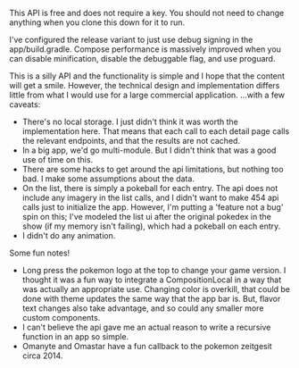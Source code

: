 This API is free and does not require a key. You should not need to change anything when you clone this down for it to run.

I've configured the release variant to just use debug signing in the app/build.gradle. 
Compose performance is massively improved when you can disable minification, disable the debuggable flag, and use proguard.

This is a silly API and the functionality is simple and I hope that the content will get a smile.
However, the technical design and implementation differs little from what I would use for a large commercial application.
...with a few caveats:
- There's no local storage. I just didn't think it was worth the implementation here. That means that each call to each detail
  page calls the relevant endpoints, and that the results are not cached.
- In a big app, we'd go multi-module. But I didn't think that was a good use of time on this.
- There are some hacks to get around the api limitations, but nothing too bad. I make some assumptions about the data.
- On the list, there is simply a pokeball for each entry. The api does not include any imagery in the list calls, and I didn't
  want to make 454 api calls just to initialize the app. However, I'm putting a 'feature not a bug' spin on this; I've modeled
  the list ui after the original pokedex in the show (if my memory isn't failing), which had a pokeball on each entry.
- I didn't do any animation.

Some fun notes!
- Long press the pokemon logo at the top to change your game version. I thought it was a fun way to integrate a CompositionLocal
  in a way that was actually an appropriate use. Changing color is overkill, that could be done with theme updates the same way
  that the app bar is. But, flavor text changes also take advantage, and so could any smaller more custom components.
- I can't believe the api gave me an actual reason to write a recursive function in an app so simple.
- Omanyte and Omastar have a fun callback to the pokemon zeitgesit circa 2014.
